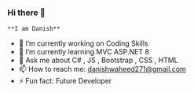 ### Hi there 👋
    **I am Danish**
- 🔭 I’m currently working on Coding Skills
- 🌱 I’m currently learning MVC ASP.NET 8
- 💬 Ask me about C# , JS , Bootstrap , CSS , HTML
- 📫 How to reach me: danishwaheed271@gmail.com
- ⚡ Fun fact: Future Developer
